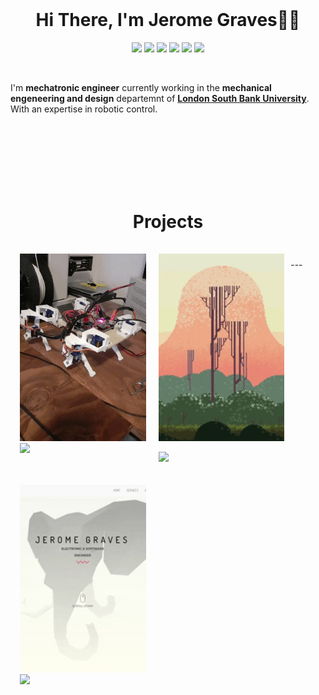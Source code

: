 <br><br><br>
<h1  align="center"><b> Hi There, I'm Jerome Graves👨‍💻 </b></h1>
<p  align="center">
<a href="#"><img src="https://img.shields.io/badge/LinkedIn-0077B5?style=for-the-badge&logo=linkedin&logoColor=white" /></a> 
<a href="#"><img src="https://img.shields.io/badge/Twitter-1DA1F2?style=for-the-badge&logo=twitter&logoColor=white" /></a> 
<a href="#"><img src="https://img.shields.io/badge/-CodeSandbox-black?style=for-the-badge&logo=CodeSandbox" /></a>
<a href="#"><img src="https://img.shields.io/badge/Research_Gate-00CCBB.svg?&style=for-the-badge&logo=ResearchGatelogoColor=white" /></a>  
<a href="#"><img src="https://img.shields.io/badge/Codewars-B1361E?style=for-the-badge&logo=Codewars&logoColor=white" /></a>  
<a href="#"><img src="https://img.shields.io/badge/-JeromeGraves.com-green?style=for-the-badge" /></a>  

</p>
<br>
<p>
I'm <b>mechatronic engineer</b> currently working in the <b>mechanical engeneering and design</b> departemnt of <a href="#"><b>London South Bank University</b></a>. With an expertise in robotic control.  
</p>
<br><br><br><br><br><br>
<h1  align="center"><b> Projects </b></h1>
<p align="center">

<div style="margin: auto;width:100%;padding:5px;">


<div style="width: 40%; height: 40%; overflow: hidden;float: left;padding:10px;">

  <img  width=350px height=300px style="object-fit: cover;" src="https://github.com/Jerome-Graves/RobotDog/raw/master/images/dog-cad-live.gif?raw=true" />

  <img  width=350px src="https://github-readme-stats.vercel.app/api/pin/?username=Jerome-Graves&repo=robotDog" />
</div>




<div style="width: 40%; height: 40%; overflow: hidden;float: left;padding:10px;">

  <img  width=350px height=300px style="object-fit: cover;" src="https://github.com/Jerome-Graves/Phaser3-Parallax-Example/blob/main/example-gif.gif?raw=true" />

  <img  width=350px src="https://github-readme-stats.vercel.app/api/pin/?username=Jerome-Graves&repo=
Phaser3-Parallax-Example" />
</div>



<div style="width: 40%; height: 40%; overflow: hidden;float: left;padding:10px;">

  <img  width=350px height=300px style="object-fit: cover;" src="https://github.com/Jerome-Graves/aframe-vue-elephant-head/blob/main/elephant-head.gif?raw=true" />

  <img  width=350px src="https://github-readme-stats.vercel.app/api/pin/?username=Jerome-Graves&repo=aframe-vue-elephant-head" />
</div>




</div>

</p>
---

<br>


<!--
<div style="float: center;">

[![Top Langs](https://github-readme-stats.vercel.app/api/top-langs/?username=Jerome-Graves&langs_count=8)](https://github.com/anuraghazra/github-readme-stats)


![Jerome Graves' GitHub stats](https://github-readme-stats.vercel.app/api?username=Jerome-Graves&hide=contribs,prs&theme=radical)
<div>

-->